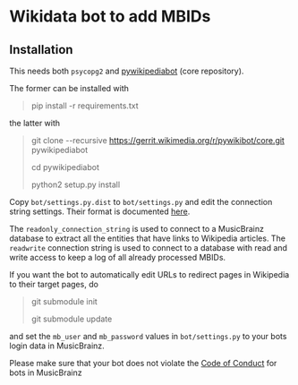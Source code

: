 # Wikidata bot to add MBIDs

## Installation

This needs both `psycopg2` and
[pywikipediabot](https://www.mediawiki.org/wiki/PWB) (core repository).

The former can be installed with

> pip install -r requirements.txt

the latter with

> git clone --recursive https://gerrit.wikimedia.org/r/pywikibot/core.git pywikipediabot
>
> cd pywikipediabot
>
> python2 setup.py install

Copy `bot/settings.py.dist` to `bot/settings.py` and edit the connection string
settings. Their format is
documented
[here](http://www.postgresql.org/docs/current/static/libpq-connect.html#LIBPQ-CONNSTRING).

The `readonly_connection_string` is used to connect to a MusicBrainz database to
extract all the entities that have links to Wikipedia articles. The `readwrite`
connection string is used to connect to a database with read and write access to
keep a log of all already processed MBIDs.

If you want the bot to automatically edit URLs to redirect pages in Wikipedia to
their target pages, do

> git submodule init
>
> git submodule update

and set the `mb_user` and `mb_password` values in `bot/settings.py` to your bots
login data in MusicBrainz.

Please make sure that your bot does not violate the
[Code of Conduct](https://musicbrainz.org/doc/Code_of_Conduct/Bots) for bots in MusicBrainz
